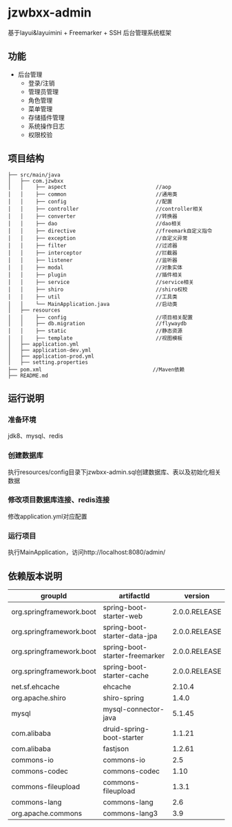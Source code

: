# jzwbxx-admin
基于layui&layuimini + Freemarker + SSH 后台管理系统框架

## 功能

- 后台管理
    - 登录/注销
    - 管理员管理
    - 角色管理
    - 菜单管理
    - 存储插件管理
    - 系统操作日志
    - 权限校验

## 项目结构
```shell
├── src/main/java
│   ├── com.jzwbxx
│   │    ├── aspect                             //aop
│   │    ├── common                             //通用类
│   │    ├── config                             //配置
│   │    ├── controller                         //controller相关
│   │    ├── converter                          //转换器
│   │    ├── dao                                //dao相关
│   │    ├── directive                          //freemark自定义指令
│   │    ├── exception                          //自定义异常
│   │    ├── filter                             //过滤器
│   │    ├── interceptor                        //拦截器
│   │    ├── listener                           //监听器
│   │    ├── modal                              //对象实体
│   │    ├── plugin                             //插件相关
│   │    ├── service                            //service相关
│   │    ├── shiro                              //shiro权校
│   │    ├── util                               //工具类
│   │    └── MainApplication.java               //启动类
│   ├── resources
│   │    ├── config                             //项目相关配置
│   │    ├── db.migration                       //flywaydb
│   │    ├── static                             //静态资源
│   │    ├── template                           //视图模板
│   ├── application.yml
│   ├── application-dev.yml
│   ├── application-prod.yml
│   ├── setting.properties
├── pom.xml                                    //Maven依赖
├── README.md
```

## 运行说明

### 准备环境

jdk8、mysql、redis

### 创建数据库

执行resources/config目录下jzwbxx-admin.sql创建数据库、表以及初始化相关数据

### 修改项目数据库连接、redis连接

修改application.yml对应配置

### 运行项目

执行MainApplication，访问http://localhost:8080/admin/

## 依赖版本说明

groupId | artifactId |  version  
-|-|-
org.springframework.boot | spring-boot-starter-web | 2.0.0.RELEASE |
org.springframework.boot | spring-boot-starter-data-jpa | 2.0.0.RELEASE |
org.springframework.boot | spring-boot-starter-freemarker | 2.0.0.RELEASE |
org.springframework.boot | spring-boot-starter-cache | 2.0.0.RELEASE |
net.sf.ehcache | ehcache | 2.10.4 |
org.apache.shiro | shiro-spring | 1.4.0 |
mysql | mysql-connector-java | 5.1.45 |
com.alibaba | druid-spring-boot-starter | 1.1.21 |
com.alibaba | fastjson | 1.2.61 |
commons-io | commons-io | 2.5 |
commons-codec | commons-codec | 1.10 |
commons-fileupload | commons-fileupload | 1.3.1 |
commons-lang | commons-lang | 2.6 |
org.apache.commons | commons-lang3 | 3.9 |